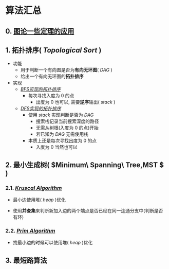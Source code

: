 # 算法汇总

## 0. [图论一些定理的应用](./use.md)

## 1. 拓扑排序( $Topological\ Sort$ )

+ 功能
  + 用于判断一个有向图是否为**有向无环图**( $DAG$ )
  + 给出一个有向无环图的**拓扑排序**
+ 实现
  + [$BFS实现的拓扑排序$](./topological-sort/topological-sort-bfs.cpp)
    + 每次寻找入度为 $0$ 的点
      + 出度为 $0$ 也可以, 需要**逆序**输出( $stack$ )
  + [$DFS实现的拓扑排序$](./topological-sort/topological-sort-dfs.cpp)
    + 使用 $stack$ 实现判断是否为 $DAG$
      + 搜索栈记录当前搜索深度的路径
      + 无需从树根(入度为 $0$ 的点)开始
      + 若已知为 $DAG$ 无需使用栈
    + 本质上还是每次寻找出度为 $0$ 的点
      + 入度为 $0$ 当然也可以



## 2. 最小生成树( $Minimum\ Spanning\ Tree,MST $ )

### 2.1. [$Kruscal\ Algorithm$](./MST/MST-Kruscal.cpp)

+ 最小边使用堆( $heap$ )优化

+ 使用**并查集**来判断新加入边的两个端点是否已经在同一连通分支中(判断是否有环)

### 2.2. [$Prim\ Algorithm$](./MST/MST-Prim.cpp)

+ 找最小边的时候可以使用堆( $heap$ )优化



## 3. 最短路算法